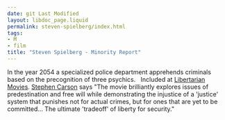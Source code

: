 ```yaml
---
date: git Last Modified
layout: libdoc_page.liquid
permalink: steven-spielberg/index.html
tags:
- M
- film
title: "Steven Spielberg - Minority Report"
---
```


In the year 2054 a specialized police department apprehends criminals based on  the precognition of three psychics.
  
 Included at <a href="http://libertarianmovies.net/M/Minority-Report-2002-.html"> Libertarian Movies</a>. <a href="https://mises.org/library/films-liberty-and-state-1">Stephen Carson</a>  says "The movie brilliantly explores issues of predestination and free will  while demonstrating the injustice of a 'justice' system that punishes not for  actual crimes, but for ones that are yet to be committed... The ultimate 'tradeoff'  of liberty for security."